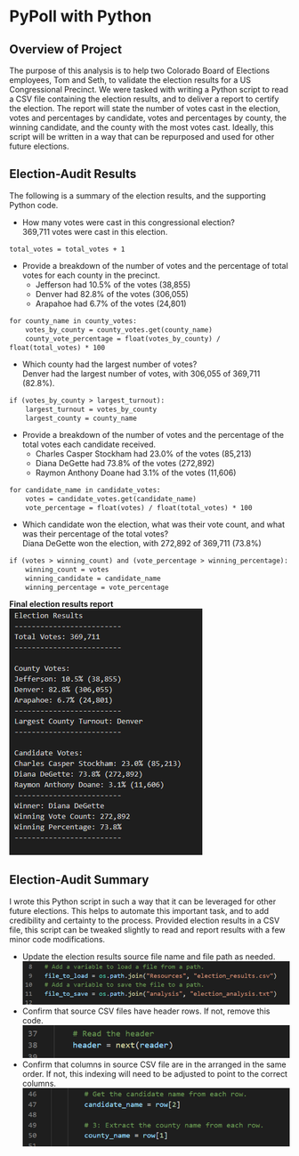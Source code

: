 # PyPoll with Python

## Overview of Project

The purpose of this analysis is to help two Colorado Board of Elections employees, Tom and Seth, to validate the election results for a US Congressional Precinct. We were tasked with writing a Python script to read a CSV file containing the election results, and to deliver a report to certify the election. The report will state the number of votes cast in the election, votes and percentages by candidate, votes and percentages by county, the winning candidate, and the county with the most votes cast. Ideally, this script will be written in a way that can be repurposed and used for other future elections.

## Election-Audit Results

The following is a summary of the election results, and the supporting Python code.

- How many votes were cast in this congressional election?  
369,711 votes were cast in this election.
```
total_votes = total_votes + 1
```
- Provide a breakdown of the number of votes and the percentage of total votes for each county in the precinct.
  - Jefferson had 10.5% of the votes (38,855)
  - Denver had 82.8% of the votes (306,055)
  - Arapahoe had 6.7% of the votes (24,801)
```
for county_name in county_votes:
	votes_by_county = county_votes.get(county_name)
	county_vote_percentage = float(votes_by_county) / float(total_votes) * 100
```
- Which county had the largest number of votes?  
Denver had the largest number of votes, with 306,055 of 369,711 (82.8%).
```
if (votes_by_county > largest_turnout):
	largest_turnout = votes_by_county
	largest_county = county_name
```
- Provide a breakdown of the number of votes and the percentage of the total votes each candidate received.
  - Charles Casper Stockham had 23.0% of the votes (85,213)
  - Diana DeGette had 73.8% of the votes (272,892)
  - Raymon Anthony Doane had 3.1% of the votes (11,606)
```
for candidate_name in candidate_votes:
	votes = candidate_votes.get(candidate_name)
	vote_percentage = float(votes) / float(total_votes) * 100
```
- Which candidate won the election, what was their vote count, and what was their percentage of the total votes?  
Diana DeGette won the election, with 272,892 of 369,711 (73.8%)
```
if (votes > winning_count) and (vote_percentage > winning_percentage):
	winning_count = votes
	winning_candidate = candidate_name
	winning_percentage = vote_percentage
```
**Final election results report**  
![Election Report](/Resources/Election_Results_Report.PNG)

## Election-Audit Summary

I wrote this Python script in such a way that it can be leveraged for other future elections. This helps to automate this important task, and to add credibility and certainty to the process. Provided election results in a CSV file, this script can be tweaked slightly to read and report results with a few minor code modifications.
- Update the election results source file name and file path as needed.
![File Name & Path](/Resources/FilePath_FileName.PNG)
- Confirm that source CSV files have header rows. If not, remove this code.
![Header Row](/Resources/Read_Header_Row.PNG)
- Confirm that columns in source CSV file are in the arranged in the same order. If not, this indexing will need to be adjusted to point to the correct columns.
![Indexes](/Resources/Candidate_County_Indexes.PNG)
